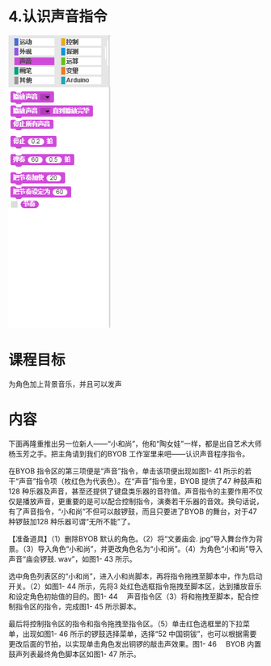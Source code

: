 # 4.认识声音指令

![](/assets/snap-sound.png)

# 课程目标

为角色加上背景音乐，并且可以发声

# 内容

下面再隆重推出另一位新人——“小和尚”，他和“陶女娃”一样，都是出自艺术大师杨玉芳之手。把主角请到我们的BYOB 工作室里来吧——认识声音程序指令。

在BYOB 指令区的第三项便是“声音”指令，单击该项便出现如图1- 41 所示的若干“声音”指令项（枚红色为代表色）。在“声音”指令里，BYOB 提供了47 种鼓声和128 种乐器及声音，甚至还提供了键盘类乐器的音符值。声音指令的主要作用不仅仅是播放声音，更重要的是可以配合控制指令，演奏若干乐器的音效。换句话说，有了声音指令，“小和尚”不但可以敲锣鼓，而且只要进了BYOB 的舞台，对于47 种锣鼓加128 种乐器可谓“无所不能”了。

【准备道具】（1）删除BYOB 默认的角色。（2）将“文姜庙会. jpg”导入舞台作为背景。（3）导入角色“小和尚”，并更改角色名为“小和尚”。（4）为角色“小和尚”导入声音“庙会锣鼓. wav”，如图1- 43 所示。

选中角色列表区的“小和尚”，进入小和尚脚本，再将指令拖拽至脚本中，作为启动开关。（2）如图1- 44 所示，先将3 处红色选框指令拖拽至脚本区，达到播放音乐和设定角色初始值的目的。图1- 44 　声音指令区（3）将和拖拽至脚本，配合控制指令区的指令，完成图1- 45 所示脚本。

最后将控制指令区的指令和指令拖拽至指令区。（5）单击红色选框里的下拉菜单，出现如图1- 46 所示的锣鼓选择菜单，选择“52 中国铜钹”，也可以根据需要更改后面的节拍，以实现单击角色发出铜锣的敲击声效果。图1- 46 　BYOB 内置鼓声列表最终角色脚本区如图1- 47 所示。


